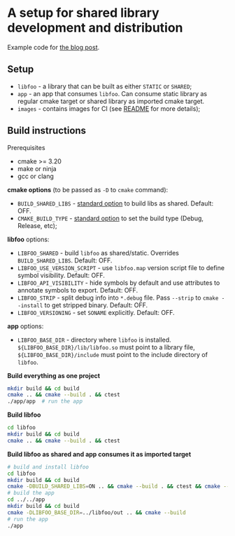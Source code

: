 # A setup for shared library development and distribution

Example code for [the blog post](https://andreynautilus.github.io/posts/2025-09-02-distributing-linux-so/).

## Setup

- `libfoo` - a library that can be built as either `STATIC` or `SHARED`;
- `app` - an app that consumes `libfoo`. Can consume static library as regular cmake target
  or shared library as imported cmake target.
- `images` - contains images for CI (see [README](images/README.md) for more details);

## Build instructions

Prerequisites

- cmake >= 3.20
- make or ninja
- gcc or clang

**cmake options** (to be passed as `-D` to `cmake` command):

- `BUILD_SHARED_LIBS` - [standard option](https://cmake.org/cmake/help/latest/variable/BUILD_SHARED_LIBS.html) to build libs as shared. Default: OFF.
- `CMAKE_BUILD_TYPE` - [standard option](https://cmake.org/cmake/help/latest/variable/CMAKE_BUILD_TYPE.html) to set the build type (Debug, Release, etc);

**libfoo** options:

- `LIBFOO_SHARED` - build `libfoo` as shared/static. Overrides `BUILD_SHARED_LIBS`. Default: OFF.
- `LIBFOO_USE_VERSION_SCRIPT` - use `libfoo.map` version script file to define symbol visibility. Default: OFF.
- `LIBFOO_API_VISIBILITY` - hide symbols by default and use attributes to annotate symbols to export. Default: OFF.
- `LIBFOO_STRIP` - split debug info into `*.debug` file. Pass `--strip` to `cmake --install` to get stripped binary. Default: OFF.
- `LIBFOO_VERSIONING` - set `SONAME` explicitly. Default: OFF.

**app** options:

- `LIBFOO_BASE_DIR` - directory where `libfoo` is installed.
  `${LIBFOO_BASE_DIR}/lib/libfoo.so` must point to a library file,
  `${LIBFOO_BASE_DIR}/include` must point to the include directory of `libfoo`.

**Build everything as one project**

```bash
mkdir build && cd build
cmake .. && cmake --build . && ctest
./app/app  # run the app
```

**Build libfoo**

```bash
cd libfoo
mkdir build && cd build
cmake .. && cmake --build . && ctest
```

**Build libfoo as shared and app consumes it as imported target**

```bash
# build and install libfoo
cd libfoo
mkdir build && cd build
cmake -DBUILD_SHARED_LIBS=ON .. && cmake --build . && ctest && cmake --install . --prefix=../out
# build the app
cd ../../app
mkdir build && cd build
cmake -DLIBFOO_BASE_DIR=../libfoo/out .. && cmake --build
# run the app
./app
```
